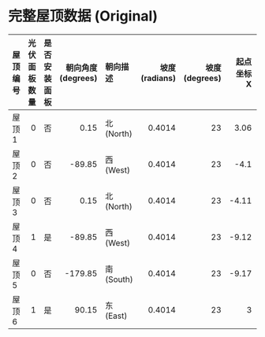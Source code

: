 # 完整屋顶数据 (Original)

| 屋顶编号   |   光伏面板数量 | 是否安装面板   |   朝向角度 (degrees) | 朝向描述      |   坡度 (radians) |   坡度 (degrees) |   起点坐标 X |   起点坐标 Y |   起点坐标 Z |   终点坐标 X |   终点坐标 Y |   终点坐标 Z |   中心坐标 X |   中心坐标 Y |   中心坐标 Z |   屋顶长度 |
|:-------|---------:|:---------|-----------------:|:----------|---------------:|---------------:|---------:|---------:|---------:|---------:|---------:|---------:|---------:|---------:|---------:|-------:|
| 屋顶 1   |        0 | 否        |             0.15 | 北 (North) |         0.4014 |             23 |     3.06 |        6 |    -7.74 |    -4.1  |        6 |    -7.75 |     0.67 |        3 |    -7.74 |   7.16 |
| 屋顶 2   |        0 | 否        |           -89.85 | 西 (West)  |         0.4014 |             23 |    -4.1  |        6 |    -7.75 |    -4.11 |        6 |    -5.21 |    -4.1  |        3 |    -6.91 |   2.54 |
| 屋顶 3   |        0 | 否        |             0.15 | 北 (North) |         0.4014 |             23 |    -4.11 |        6 |    -5.21 |    -9.12 |        6 |    -5.22 |    -5.78 |        3 |    -5.21 |   5.01 |
| 屋顶 4   |        1 | 是        |           -89.85 | 西 (West)  |         0.4014 |             23 |    -9.12 |        6 |    -5.22 |    -9.17 |        6 |    12.52 |    -9.14 |        3 |     1.19 |  17.75 |
| 屋顶 5   |        0 | 否        |          -179.85 | 南 (South) |         0.4014 |             23 |    -9.17 |        6 |    12.52 |     3    |        6 |    12.56 |    -4.61 |        3 |    12.54 |  12.17 |
| 屋顶 6   |        1 | 是        |            90.15 | 东 (East)  |         0.4014 |             23 |     3    |        6 |    12.56 |     3.06 |        6 |    -7.74 |     3.02 |        3 |     4.79 |  20.29 |